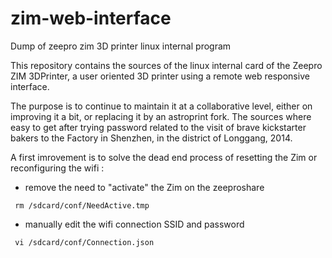 # zim-web-interface
Dump of zeepro zim 3D printer linux internal program

This repository contains the sources of the linux internal card 
of the Zeepro ZIM 3DPrinter, a user oriented 3D printer using 
a remote web responsive interface.

The purpose is to continue to maintain it at a collaborative level, 
either on improving it a bit, or replacing it by an astroprint fork.
The sources where easy to get after trying password related 
to the visit of brave kickstarter bakers to the Factory in Shenzhen, 
in the district of Longgang, 2014.

A first imrovement is to solve the dead end process of 
resetting the Zim or reconfiguring the wifi : 

 - remove the need to "activate" the Zim on the zeeproshare 

` 
    rm /sdcard/conf/NeedActive.tmp 
` 
 

 - manually edit the wifi connection SSID and password 

` 
    vi /sdcard/conf/Connection.json 
` 